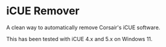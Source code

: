 # iCUE Remover
A clean way to automatically remove Corsair's iCUE software.

This has been tested with iCUE 4.x and 5.x on Windows 11.
